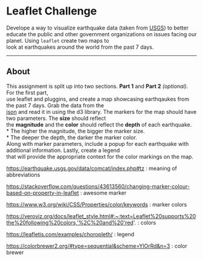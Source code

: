 # Leaflet Challenge

Develope a way to visualize earthquake data (taken from [USGS](https://earthquake.usgs.gov/earthquakes/feed/v1.0/geojson.php)) to better educate the public and other government organizations on issues facing our planet. Using `leaflet` create two maps to  
look at earthquakes around the world from the past 7 days. 

---

## About 

This assignment is split up into two sections. **Part 1** and **Part 2** *(optional)*. For the first part,    
use leaflet and pluggins, and create a map showcasing earthqaukes from the past 7 days. Grab the data from the     
[json](https://earthquake.usgs.gov/earthquakes/feed/v1.0/summary/all_day.geojson) and read it in using the d3 library. The markers for the map should have two parameters. The **size** should reflect  
the **magnitude** and the **color** should reflect the **depth** of each earthquake.          
    * The higher the magnitude, the bigger the marker size.    
    * The deeper the depth, the darker the marker color.   
Along with marker parameters, include a popup for each earthquake with additional information. Lastly, create a legend    
that will provide the appropriate context for the color markings on the map.   







https://earthquake.usgs.gov/data/comcat/index.php#tz : meaning of abbreviations

https://stackoverflow.com/questions/43613560/changing-marker-colour-based-on-property-in-leaflet : awesome marker

https://www.w3.org/wiki/CSS/Properties/color/keywords : marker colors

https://veroviz.org/docs/leaflet_style.html#:~:text=Leaflet%20supports%20the%20following%20colors,'%2C%20and%20'red'. : colors

https://leafletjs.com/examples/choropleth/ : legend

https://colorbrewer2.org/#type=sequential&scheme=YlOrRd&n=3 : color brewer


